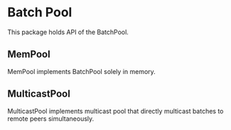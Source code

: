 # Batch Pool

This package holds API of the BatchPool.

## MemPool
MemPool implements BatchPool solely in memory.

## MulticastPool
MulticastPool implements multicast pool that directly multicast batches to remote peers simultaneously.
